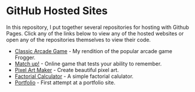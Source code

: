 # GitHub Hosted Sites

In this repository, I put together several repositories for hosting with Github Pages. Click any of the links below to view any of the hosted websites or open any of the repositories themselves to view their code.

  - [Classic Arcade Game](https://karenok.github.io/classic-arcade-game/) - My rendition of the popular arcade game Frogger.
  - [Match up!](https://karenok.github.io/match-up/) - Online game that tests your ability to remember.
- [Pixel Art Maker](http://karenok.github.io/pixel-art-maker/) - Create beautiful pixel art.
- [Factorial Calculator](http://karenok.github.io/factorial-calulator/) - A simple factorial calulator.
- [Portfolio](http://karenok.github.io/portfolio/) - First attempt at a portfolio site.

